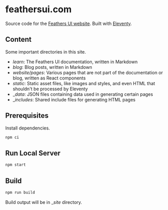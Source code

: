 # feathersui.com

Source code for the [Feathers UI website](https://feathersui.com/). Built with [Eleventy](https://11ty.dev/).

## Content

Some important directories in this site.

- _learn_: The Feathers UI documentation, written in Markdown
- _blog_: Blog posts, written in Markdown
- _website/pages_: Various pages that are not part of the documentation or blog, written as React components
- _static_: Static asset files, like images and styles, and even HTML that shouldn't be processed by Eleventy
- __data_: JSON files containing data used in generating certain pages
- __includes_: Shared include files for generating HTML pages

## Prerequisites

Install dependencies.

```sh
npm ci
```

## Run Local Server

```sh
npm start
```

## Build

```sh
npm run build
```

Build output will be in __site_ directory.